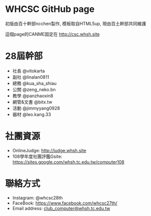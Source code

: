 # WHCSC GitHub page

初版由百十幹部ncchen製作, 模板取自HTML5up, 現由百土幹部共同維護

這個page的CANME固定在 http://csc.whsh.site

28屆幹部
=======
* 社長 @vitokarta
* 副社 @linalan0811
* 總務 @kua_sha_shiau
* 公關 @zeng_neko.bn
* 教學 @panzhaoxin8
* 網管&文書 @bitx.tw
* 活動 @jimmyyang0928
* 器材 @leo.kang.33

社團資源
=======
* OnlineJudge: http://judge.whsh.site
* 108學年度社團評鑑Gsite: https://sites.google.com/whsh.tc.edu.tw/computer108

聯絡方式
=======
* Instagram: @whcsc28th
* FaceBook: https://www.facebook.com/whcsc27th/
* Email address: club_computer@whsh.tc.edu.tw

